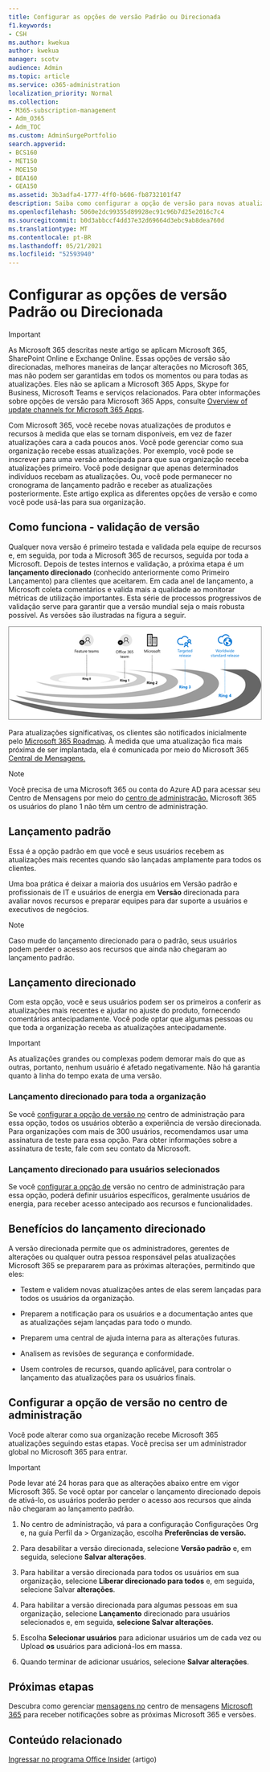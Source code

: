 ```yaml
---
title: Configurar as opções de versão Padrão ou Direcionada
f1.keywords:
- CSH
ms.author: kwekua
author: kwekua
manager: scotv
audience: Admin
ms.topic: article
ms.service: o365-administration
localization_priority: Normal
ms.collection:
- M365-subscription-management
- Adm_O365
- Adm_TOC
ms.custom: AdminSurgePortfolio
search.appverid:
- BCS160
- MET150
- MOE150
- BEA160
- GEA150
ms.assetid: 3b3adfa4-1777-4ff0-b606-fb8732101f47
description: Saiba como configurar a opção de versão para novas atualizações de produtos e recursos no Microsoft 365 de administração.
ms.openlocfilehash: 5060e2dc99355d89928ec91c96b7d25e2016c7c4
ms.sourcegitcommit: b0d3abbccf4dd37e32d69664d3ebc9ab8dea760d
ms.translationtype: MT
ms.contentlocale: pt-BR
ms.lasthandoff: 05/21/2021
ms.locfileid: "52593940"
---
```

# <a name="set-up-the-standard-or-targeted-release-options"></a>Configurar as opções de versão Padrão ou Direcionada

> [!IMPORTANT]
> As Microsoft 365 descritas neste artigo se aplicam Microsoft 365, SharePoint Online e Exchange Online. Essas opções de versão são direcionadas, melhores maneiras de lançar alterações no Microsoft 365, mas não podem ser garantidas em todos os momentos ou para todas as atualizações. Eles não se aplicam a Microsoft 365 Apps, Skype for Business, Microsoft Teams e serviços relacionados. Para obter informações sobre opções de versão para Microsoft 365 Apps, consulte [Overview of update channels for Microsoft 365 Apps](/deployoffice/overview-update-channels).

Com Microsoft 365, você recebe novas atualizações de produtos e recursos à medida que elas se tornam disponíveis, em vez de fazer atualizações cara a cada poucos anos. Você pode gerenciar como sua organização recebe essas atualizações. Por exemplo, você pode se inscrever para uma versão antecipada para que sua organização receba atualizações primeiro. Você pode designar que apenas determinados indivíduos recebam as atualizações. Ou, você pode permanecer no cronograma de lançamento padrão e receber as atualizações posteriormente. Este artigo explica as diferentes opções de versão e como você pode usá-las para sua organização.

## <a name="how-it-works---release-validation"></a>Como funciona - validação de versão

Qualquer nova versão é primeiro testada e validada pela equipe de recursos e, em seguida, por toda a Microsoft 365 de recursos, seguida por toda a Microsoft. Depois de testes internos e validação, a próxima etapa é um **lançamento direcionado** (conhecido anteriormente como Primeiro Lançamento) para clientes que aceitarem. Em cada anel de lançamento, a Microsoft coleta comentários e valida mais a qualidade ao monitorar métricas de utilização importantes. Esta série de processos progressivos de validação serve para garantir que a versão mundial seja o mais robusta possível. As versões são ilustradas na figura a seguir. 
  
![Liberar anéis de validação para Microsoft 365](../../media/73611ed3-2d8c-4e7b-8074-9f03b239f9ed.png)
  
Para atualizações significativas, os clientes são notificados inicialmente pelo [Microsoft 365 Roadmap](https://products.office.com/business/office-365-roadmap). À medida que uma atualização fica mais próxima de ser implantada, ela é comunicada por meio do Microsoft 365 [Central de Mensagens.](https://admin.microsoft.com/Adminportal/Home?source=applauncher#/MessageCenter)

> [!NOTE]
> Você precisa de uma Microsoft 365 ou conta do Azure AD para acessar seu Centro de Mensagens por meio do [centro de administração.](/office365/admin/admin-overview/about-the-admin-center) Microsoft 365 os usuários do plano 1 não têm um centro de administração.


## <a name="standard-release"></a>Lançamento padrão

Essa é a opção padrão em que você e seus usuários recebem as atualizações mais recentes quando são lançadas amplamente para todos os clientes.
  
Uma boa prática é deixar a  maioria dos usuários em Versão padrão e profissionais de IT e usuários de energia em **Versão** direcionada para avaliar novos recursos e preparar equipes para dar suporte a usuários e executivos de negócios. 
  
> [!NOTE]
> Caso mude do lançamento direcionado para o padrão, seus usuários podem perder o acesso aos recursos que ainda não chegaram ao lançamento padrão. 
  
## <a name="targeted-release"></a>Lançamento direcionado

Com esta opção, você e seus usuários podem ser os primeiros a conferir as atualizações mais recentes e ajudar no ajuste do produto, fornecendo comentários antecipadamente. Você pode optar que algumas pessoas ou que toda a organização receba as atualizações antecipadamente.
  
> [!IMPORTANT]
> As atualizações grandes ou complexas podem demorar mais do que as outras, portanto, nenhum usuário é afetado negativamente. Não há garantia quanto à linha do tempo exata de uma versão. 
  
### <a name="targeted-release-for-entire-organization"></a>Lançamento direcionado para toda a organização

Se você [configurar a opção de versão no](#set-up-the-release-option-in-the-admin-center) centro de administração para essa opção, todos os usuários obterão a experiência de versão direcionada. Para organizações com mais de 300 usuários, recomendamos usar uma assinatura de teste para essa opção. Para obter informações sobre a assinatura de teste, fale com seu contato da Microsoft. 
  
### <a name="targeted-release-for-selected-users"></a>Lançamento direcionado para usuários selecionados

Se você [configurar a opção de](#set-up-the-release-option-in-the-admin-center) versão no centro de administração para essa opção, poderá definir usuários específicos, geralmente usuários de energia, para receber acesso antecipado aos recursos e funcionalidades. 
  
## <a name="benefits-of-targeted-release"></a>Benefícios do lançamento direcionado

A versão direcionada permite que os administradores, gerentes de alterações ou qualquer outra pessoa responsável pelas atualizações Microsoft 365 se prepararem para as próximas alterações, permitindo que eles:
  
- Testem e validem novas atualizações antes de elas serem lançadas para todos os usuários da organização.
    
- Preparem a notificação para os usuários e a documentação antes que as atualizações sejam lançadas para todo o mundo.
    
- Preparem uma central de ajuda interna para as alterações futuras.
    
- Analisem as revisões de segurança e conformidade.
    
- Usem controles de recursos, quando aplicável, para controlar o lançamento das atualizações para os usuários finais.
    
## <a name="set-up-the-release-option-in-the-admin-center"></a>Configurar a opção de versão no centro de administração

Você pode alterar como sua organização recebe Microsoft 365 atualizações seguindo estas etapas. Você precisa ser um administrador global no Microsoft 365 para entrar.
  
> [!IMPORTANT]
> Pode levar até 24 horas para que as alterações abaixo entre em vigor Microsoft 365. Se você optar por cancelar o lançamento direcionado depois de ativá-lo, os usuários poderão perder o acesso aos recursos que ainda não chegaram ao lançamento padrão. 
  
1. No centro de administração, vá para a configuração Configurações Org e, na guia Perfil da  >  Organização, escolha **Preferências de versão.** 

5. Para desabilitar a versão direcionada, selecione **Versão padrão** e, em seguida, selecione **Salvar alterações**. 
    
6. Para habilitar a versão direcionada para todos os usuários em sua organização, selecione **Liberar direcionado para todos** e, em seguida, selecione Salvar **alterações**. 
    
7. Para habilitar a versão direcionada para algumas pessoas em sua organização, selecione **Lançamento** direcionado para usuários selecionados e, em seguida, **selecione Salvar alterações**. 
    
8. Escolha **Selecionar usuários** para adicionar usuários um de cada vez ou Upload **os** usuários para adicioná-los em massa.
    
9. Quando terminar de adicionar usuários, selecione **Salvar alterações**.
  
## <a name="next-steps"></a>Próximas etapas

Descubra como gerenciar [mensagens no](/office365/admin/manage/message-center) centro de mensagens [Microsoft 365](https://admin.microsoft.com/Adminportal/Home?source=applauncher#/MessageCenter) para receber notificações sobre as próximas Microsoft 365 e versões.

## <a name="related-content"></a>Conteúdo relacionado

[Ingressar no programa Office Insider](https://insider.office.com/join/windows) (artigo)
